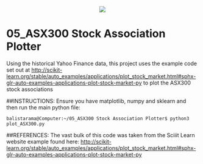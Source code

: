 <div align="center">
  <img src="https://www.asxonline.com/marketinfo/images/top_asx_logo.gif"><br>
</div>

# 05_ASX300 Stock Association Plotter
Using the historical Yahoo Finance data, this project uses the example code set out
at http://scikit-learn.org/stable/auto_examples/applications/plot_stock_market.html#sphx-glr-auto-examples-applications-plot-stock-market-py
to plot the ASX300 stock associations

##INSTRUCTIONS:
Ensure you have matplotlib, numpy and sklearn and then run the main python file:
```
balistarama@Computer:~/05_ASX300 Stock Association Plotter$ python3 plot_ASX300.py
```

##REFERENCES:
The vast bulk of this code was taken from the Sciiit Learn website example found here:
http://scikit-learn.org/stable/auto_examples/applications/plot_stock_market.html#sphx-glr-auto-examples-applications-plot-stock-market-py
